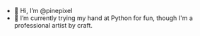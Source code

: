 - 👋 Hi, I’m @pinepixel
- 🌱 I’m currently trying my hand at Python for fun, though I'm a professional artist by craft.

<!---
pinepixel/pinepixel is a ✨ special ✨ repository because its `README.md` (this file) appears on your GitHub profile.
You can click the Preview link to take a look at your changes.
--->
